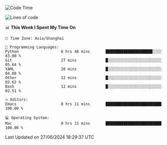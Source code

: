 <!--START_SECTION:waka-->
![Code Time](http://img.shields.io/badge/Code%20Time-2%2C027%20hrs%203%20mins-blue)

![Lines of code](https://img.shields.io/badge/From%20Hello%20World%20I%27ve%20Written-308.1%20thousand%20lines%20of%20code-blue)

📊 **This Week I Spent My Time On** 

```text
🕑︎ Time Zone: Asia/Shanghai

💬 Programming Languages: 
Python                   6 hrs 48 mins       █████████████████████░░░░   83.00 % 
Git                      27 mins             █░░░░░░░░░░░░░░░░░░░░░░░░   05.64 % 
YAML                     20 mins             █░░░░░░░░░░░░░░░░░░░░░░░░   04.08 % 
Other                    12 mins             █░░░░░░░░░░░░░░░░░░░░░░░░   02.62 % 
Bash                     12 mins             █░░░░░░░░░░░░░░░░░░░░░░░░   02.51 % 

🔥 Editors: 
Emacs                    8 hrs 11 mins       █████████████████████████   100.00 % 

💻 Operating System: 
Mac                      8 hrs 11 mins       █████████████████████████   100.00 % 
```


 Last Updated on 27/06/2024 18:29:37 UTC
<!--END_SECTION:waka-->
